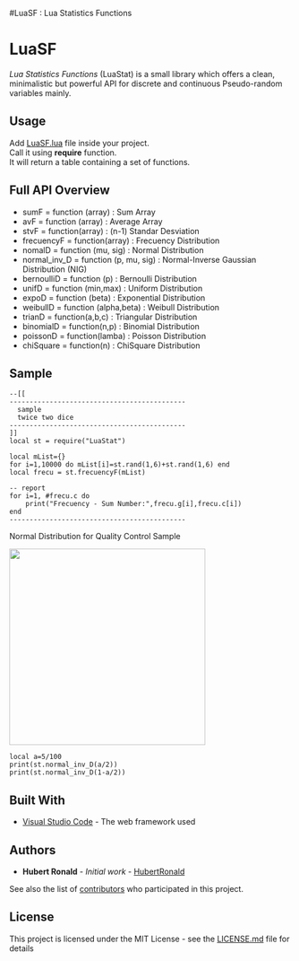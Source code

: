 #LuaSF : Lua Statistics Functions
# LuaSF
*Lua Statistics Functions* (LuaStat) is a small library which offers a clean, minimalistic but powerful API for discrete and continuous Pseudo-random variables mainly.

## Usage
Add [LuaSF.lua](https://github.com/HubertRonald/LuaSF/blob/master/LuaStat.lua) file inside your project.<br/>
Call it using __require__ function.</br>
It will return a table containing a set of functions.

## Full API Overview

* sumF = function (array)                 : Sum Array
* avF = function (array)                  : Average Array
* stvF = function(array)                  : (n-1) Standar Desviation
* frecuencyF = function(array)            : Frecuency Distribution
* nomalD = function (mu, sig)             : Normal Distribution
* normal_inv_D = function (p, mu, sig)    : Normal-Inverse Gaussian Distribution (NIG)
* bernoulliD = function (p)               : Bernoulli Distribution
* unifD = function (min,max)              : Uniform Distribution
* expoD = function (beta)                 : Exponential Distribution
* weibullD = function (alpha,beta)        : Weibull Distribution
* trianD = function(a,b,c)                : Triangular Distribution
* binomialD = function(n,p)               : Binomial Distribution
* poissonD = function(lamba)              : Poisson Distribution
* chiSquare = function(n)                 : ChiSquare Distribution

## Sample

```
--[[
--------------------------------------------
  sample
  twice two dice
--------------------------------------------
]]
local st = require("LuaStat")

local mList={}
for i=1,10000 do mList[i]=st.rand(1,6)+st.rand(1,6) end
local frecu = st.frecuencyF(mList)

-- report
for i=1, #frecu.c do
	print("Frecuency - Sum Number:",frecu.g[i],frecu.c[i])
end
--------------------------------------------
```
Normal Distribution for Quality Control Sample
<p align="left">
  <img src="https://en.wikipedia.org/wiki/File:NormalDist1.96.png#/media/File:NormalDist1.96.png" width="350"/>
</p>

```
local a=5/100
print(st.normal_inv_D(a/2))
print(st.normal_inv_D(1-a/2))
```

## Built With

* [Visual Studio Code](https://code.visualstudio.com/) - The web framework used

## Authors

* **Hubert Ronald** - *Initial work* - [HubertRonald](https://github.com/HubertRonald)

See also the list of [contributors](https://github.com/HubertRonald/LuaSF/contributors) who participated in this project.

## License

This project is licensed under the MIT License - see the [LICENSE.md](LICENSE.md) file for details
